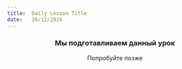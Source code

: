 ```yaml
---
title:  Daily Lesson Title
date:   30/12/2016
---
```


### <center>Мы подготавливаем данный урок</center> 

 <center>Попробуйте позже</center>